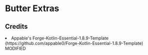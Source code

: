# Butter Extras
## Credits
<li> Appable's Forge-Kotlin-Essential-1.8.9-Template (https://github.com/appable0/Forge-Kotlin-Essential-1.8.9-Template) MODIFIED </li>
